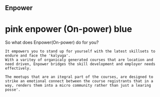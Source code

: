 ## Enpower
# pink enpower (On-power) blue

So what does Enpower(On-power) do for you? 

    It empowers you to stand up for yourself with the latest skillsets to endure and face the 'kalyuga'.
    With a varitey of organicaly generated courses that are location and need driven, Enpower bridges the skill development and employer needs effectively.
    
    The meetups that are an itegral part of the courses, are designed to strike an emotional connect between the course registrants that in a way, renders them into a micro community rather than just a learing posse'.
